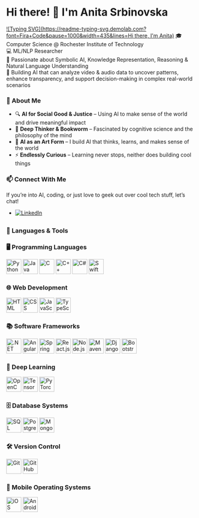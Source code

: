 # Hi there! 👋 I'm Anita Srbinovska
[![Typing SVG](https://readme-typing-svg.demolab.com?font=Fira+Code&pause=1000&width=435&lines=Hi there, I'm Anita)](https://git.io/typing-svg)
🎓 Computer Science @ Rochester Institute of Technology </br>
💻 ML/NLP Researcher </br>
🔬 Passionate about Symbolic AI, Knowledge Representation, Reasoning & Natural Language Understanding </br>
📜 Building AI that can analyze video & audio data to uncover patterns, enhance transparency, and support decision-making in complex real-world scenarios

### 🌟 About Me
- 🔍 **AI for Social Good & Justice** – Using AI to make sense of the world and drive meaningful impact
- 📖 **Deep Thinker & Bookworm** – Fascinated by cognitive science and the philosophy of the mind
- 🎨 **AI as an Art Form** – I build AI that thinks, learns, and makes sense of the world
- ⚡ **Endlessly Curious** – Learning never stops, neither does building cool things

### 📫 Connect With Me
If you’re into AI, coding, or just love to geek out over cool tech stuff, let’s chat!
- [![LinkedIn](https://img.shields.io/badge/LinkedIn-0A66C2?style=flat&logo=linkedin&logoColor=white)](https://www.linkedin.com/in/anita-srbinovska-a24836249/)
##
### 🚀 Languages & Tools  

### 🖥️ Programming Languages  
<p align="left">
  <img src="https://cdn.jsdelivr.net/gh/devicons/devicon/icons/python/python-original.svg" alt="Python" width="40" height="40"/>
  <img src="https://cdn.jsdelivr.net/gh/devicons/devicon/icons/java/java-original.svg" alt="Java" width="40" height="40"/>
  <img src="https://cdn.jsdelivr.net/gh/devicons/devicon/icons/c/c-original.svg" alt="C" width="40" height="40"/>
  <img src="https://cdn.jsdelivr.net/gh/devicons/devicon/icons/cplusplus/cplusplus-original.svg" alt="C++" width="40" height="40"/>
  <img src="https://cdn.jsdelivr.net/gh/devicons/devicon/icons/csharp/csharp-original.svg" alt="C#" width="40" height="40"/>
  <img src="https://cdn.jsdelivr.net/gh/devicons/devicon/icons/swift/swift-original.svg" alt="Swift" width="40" height="40"/>
</p>

### 🌐 Web Development  
<p align="left">
  <img src="https://cdn.jsdelivr.net/gh/devicons/devicon/icons/html5/html5-original.svg" alt="HTML" width="40" height="40"/>
  <img src="https://cdn.jsdelivr.net/gh/devicons/devicon/icons/css3/css3-original.svg" alt="CSS" width="40" height="40"/>
  <img src="https://cdn.jsdelivr.net/gh/devicons/devicon/icons/javascript/javascript-original.svg" alt="JavaScript" width="40" height="40"/>
  <img src="https://cdn.jsdelivr.net/gh/devicons/devicon/icons/typescript/typescript-original.svg" alt="TypeScript" width="40" height="40"/>
</p>

### 📚 Software Frameworks  
<p align="left">
  <img src="https://cdn.jsdelivr.net/gh/devicons/devicon/icons/dot-net/dot-net-original.svg" alt=".NET" width="40" height="40"/>
  <img src="https://cdn.jsdelivr.net/gh/devicons/devicon/icons/angularjs/angularjs-original.svg" alt="Angular" width="40" height="40"/>
  <img src="https://cdn.jsdelivr.net/gh/devicons/devicon/icons/spring/spring-original.svg" alt="Spring Boot" width="40" height="40"/>
  <img src="https://cdn.jsdelivr.net/gh/devicons/devicon/icons/react/react-original.svg" alt="React.js" width="40" height="40"/>
  <img src="https://cdn.jsdelivr.net/gh/devicons/devicon/icons/nodejs/nodejs-original.svg" alt="Node.js" width="40" height="40"/>
  <img src="https://cdn.jsdelivr.net/gh/devicons/devicon/icons/maven/maven-original.svg" alt="Maven" width="40" height="40"/>
  <img src="https://cdn.jsdelivr.net/gh/devicons/devicon/icons/django/django-plain.svg" alt="Django" width="40" height="40"/>
  <img src="https://cdn.jsdelivr.net/gh/devicons/devicon/icons/bootstrap/bootstrap-original.svg" alt="Bootstrap" width="40" height="40"/>
</p>

### 🤖 Deep Learning  
<p align="left">
  <img src="https://cdn.jsdelivr.net/gh/devicons/devicon/icons/opencv/opencv-original.svg" alt="OpenCV" width="40" height="40"/>
  <img src="https://cdn.jsdelivr.net/gh/devicons/devicon/icons/tensorflow/tensorflow-original.svg" alt="TensorFlow" width="40" height="40"/>
  <img src="https://cdn.jsdelivr.net/gh/devicons/devicon/icons/pytorch/pytorch-original.svg" alt="PyTorch" width="40" height="40"/>
</p>

### 🗄️ Database Systems  
<p align="left">
  <img src="https://cdn.jsdelivr.net/gh/devicons/devicon/icons/mysql/mysql-original.svg" alt="SQL" width="40" height="40"/>
  <img src="https://cdn.jsdelivr.net/gh/devicons/devicon/icons/postgresql/postgresql-original.svg" alt="PostgreSQL" width="40" height="40"/>
  <img src="https://cdn.jsdelivr.net/gh/devicons/devicon/icons/mongodb/mongodb-original.svg" alt="MongoDB" width="40" height="40"/>
</p>

### 🛠️ Version Control  
<p align="left">
  <img src="https://cdn.jsdelivr.net/gh/devicons/devicon/icons/git/git-original.svg" alt="Git" width="40" height="40"/>
  <img src="https://cdn.jsdelivr.net/gh/devicons/devicon/icons/github/github-original.svg" alt="GitHub" width="40" height="40"/>
</p>

### 📱 Mobile Operating Systems  
<p align="left">
  <img src="https://cdn.jsdelivr.net/gh/devicons/devicon/icons/apple/apple-original.svg" alt="iOS" width="40" height="40"/>
  <img src="https://cdn.jsdelivr.net/gh/devicons/devicon/icons/android/android-original.svg" alt="Android" width="40" height="40"/>
</p>
